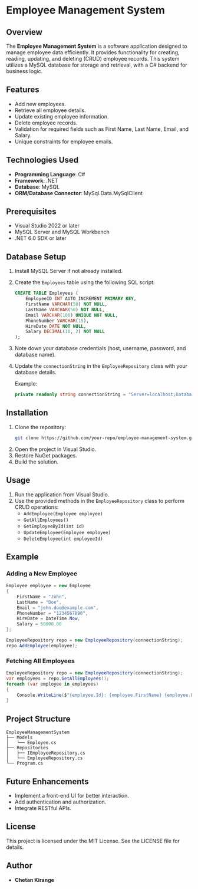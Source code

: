 # Employee Management System

## Overview
The **Employee Management System** is a software application designed to manage employee data efficiently. It provides functionality for creating, reading, updating, and deleting (CRUD) employee records. This system utilizes a MySQL database for storage and retrieval, with a C# backend for business logic.

## Features
- Add new employees.
- Retrieve all employee details.
- Update existing employee information.
- Delete employee records.
- Validation for required fields such as First Name, Last Name, Email, and Salary.
- Unique constraints for employee emails.

## Technologies Used
- **Programming Language**: C#
- **Framework**: .NET
- **Database**: MySQL
- **ORM/Database Connector**: MySql.Data.MySqlClient

## Prerequisites
- Visual Studio 2022 or later
- MySQL Server and MySQL Workbench
- .NET 6.0 SDK or later

## Database Setup
1. Install MySQL Server if not already installed.
2. Create the `Employees` table using the following SQL script:

   ```sql
   CREATE TABLE Employees (
       EmployeeID INT AUTO_INCREMENT PRIMARY KEY,
       FirstName VARCHAR(50) NOT NULL,
       LastName VARCHAR(50) NOT NULL,
       Email VARCHAR(100) UNIQUE NOT NULL,
       PhoneNumber VARCHAR(15),
       HireDate DATE NOT NULL,
       Salary DECIMAL(10, 2) NOT NULL
   );
   ```

3. Note down your database credentials (host, username, password, and database name).
4. Update the `connectionString` in the `EmployeeRepository` class with your database details.

   Example:
   ```csharp
   private readonly string connectionString = "Server=localhost;Database=EmployeeDB;Uid=root;Pwd=password;";
   ```

## Installation
1. Clone the repository:
   ```bash
   git clone https://github.com/your-repo/employee-management-system.git
   ```
2. Open the project in Visual Studio.
3. Restore NuGet packages.
4. Build the solution.

## Usage
1. Run the application from Visual Studio.
2. Use the provided methods in the `EmployeeRepository` class to perform CRUD operations:
   - `AddEmployee(Employee employee)`
   - `GetAllEmployees()`
   - `GetEmployeeById(int id)`
   - `UpdateEmployee(Employee employee)`
   - `DeleteEmployee(int employeeId)`

## Example
### Adding a New Employee
```csharp
Employee employee = new Employee
{
    FirstName = "John",
    LastName = "Doe",
    Email = "john.doe@example.com",
    PhoneNumber = "1234567890",
    HireDate = DateTime.Now,
    Salary = 50000.00
};

EmployeeRepository repo = new EmployeeRepository(connectionString);
repo.AddEmployee(employee);
```

### Fetching All Employees
```csharp
EmployeeRepository repo = new EmployeeRepository(connectionString);
var employees = repo.GetAllEmployees();
foreach (var employee in employees)
{
    Console.WriteLine($"{employee.Id}: {employee.FirstName} {employee.LastName}");
}
```

## Project Structure
```
EmployeeManagementSystem
├── Models
│   └── Employee.cs
├── Repositories
│   ├── IEmployeeRepository.cs
│   └── EmployeeRepository.cs
└── Program.cs
```

## Future Enhancements
- Implement a front-end UI for better interaction.
- Add authentication and authorization.
- Integrate RESTful APIs.

## License
This project is licensed under the MIT License. See the LICENSE file for details.

## Author
- **Chetan Kirange**

